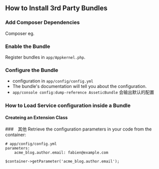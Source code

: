 ## How to Install 3rd Party Bundles
### Add Composer Dependencies
Composer eg.

### Enable the Bundle
Register bundles in `app/Appkernel.php`.

### Configure the Bundle
+ configuration in `app/config/config.yml`
+ The bundle's documentation will tell you about the configuration.
+ `app/console config:dump-reference AsseticBundle` 会输出默认的配置


### How to Load Service configuration inside a Bundle
#### Createing an Extension Class


###　其他
Retrieve the configuration parameters in your code from the container:
```
# app/config/config.yml
parameters:
    acme_blog.author.email: fabien@example.com
```
```
$container->getParameter('acme_blog.author.email');
```
